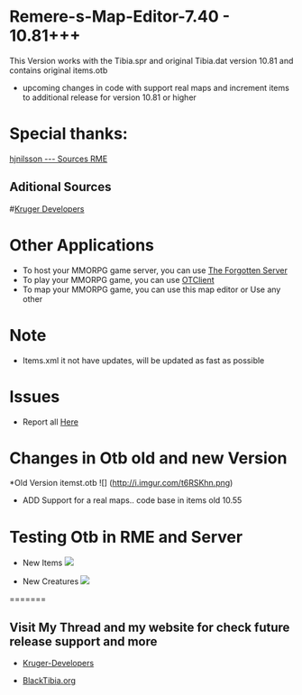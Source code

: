 # Remere-s-Map-Editor-7.40 - 10.81+++
This Version works with the Tibia.spr and original Tibia.dat version 10.81 and contains original items.otb

* upcoming changes in code with support real maps and increment items to additional release for version 10.81 or higher

# Special thanks:

[hjnilsson --- Sources RME](https://github.com/hjnilsson/rme)

## Aditional Sources
#[Kruger Developers](https://github.com/krugerdevelopers/RME)

# Other Applications

* To host your MMORPG game server, you can use [The Forgotten Server](https://github.com/otland/forgottenserver)
* To play your MMORPG game, you can use [OTClient](https://github.com/edubart/otclient)
* To map your MMORPG game, you can use this map editor or Use any other

# Note

* Items.xml it not have updates, will be updated as fast as possible

# Issues

* Report all [Here](https://github.com/ricker75/Remere-s-Map-Editor-10.78/issues)

# Changes in Otb old and new Version

*Old Version itemst.otb
![] (http://i.imgur.com/t6RSKhn.png)

* ADD Support for a real maps.. code base in items old 10.55


# Testing Otb in RME and Server

* New Items
![](http://i.imgur.com/eee4J6g.png)

* New Creatures
![](http://i.imgur.com/6ZBYjPt.png)


=======

## Visit My Thread and my website for check future release support and more

* [Kruger-Developers](http://kruger.260mb.net/)

*  [BlackTibia.org](http://www.blacktibia.org/t38982-remere-s-map-editor-10-78-10-79)
